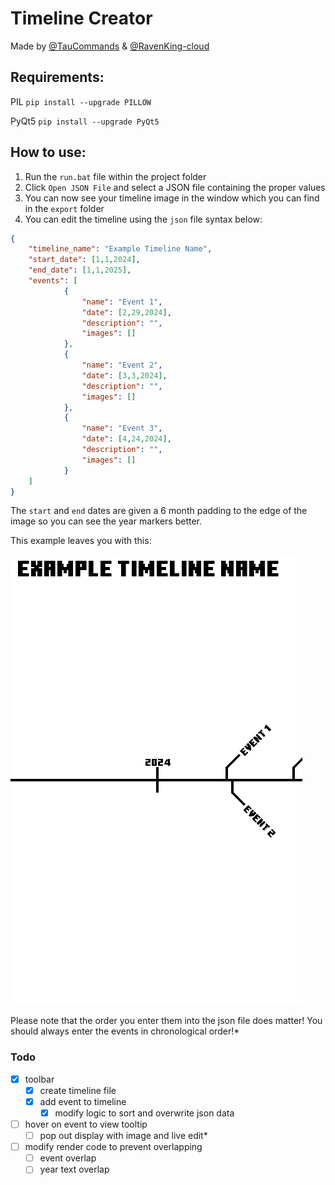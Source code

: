 # Timeline Creator

Made by [@TauCommands](https://github.com/TenCommands) & [@RavenKing-cloud](https://github.com/RavenKing-cloud)

## Requirements:

PIL
```pip install --upgrade PILLOW```

PyQt5
```pip install --upgrade PyQt5```

## How to use:

1. Run the `run.bat` file within the project folder
2. Click `Open JSON File` and select a JSON file containing the proper values
3. You can now see your timeline image in the window which you can find in the `export` folder
4. You can edit the timeline using the `json` file syntax below:

```json
{
    "timeline_name": "Example Timeline Name",
    "start_date": [1,1,2024],
    "end_date": [1,1,2025],
    "events": [
            {
                "name": "Event 1",
                "date": [2,29,2024],
                "description": "",
                "images": []
            },
            {
                "name": "Event 2",
                "date": [3,3,2024],
                "description": "",
                "images": []
            },
            {
                "name": "Event 3",
                "date": [4,24,2024],
                "description": "",
                "images": []
            }
    ]
}
```

The `start` and `end` dates are given a 6 month padding to the edge of the image so you can see the year markers better.

This example leaves you with this:

![Example Image](export/example.png)

Please note that the order you enter them into the json file does matter! You should always enter the events in chronological order!*

### Todo

- [x] toolbar
  - [x] create timeline file
  - [x] add event to timeline
    - [x] modify logic to sort and overwrite json data
- [ ] hover on event to view tooltip
  - [ ] pop out display with image and live edit*
- [ ] modify render code to prevent overlapping
  - [ ] event overlap
  - [ ] year text overlap
